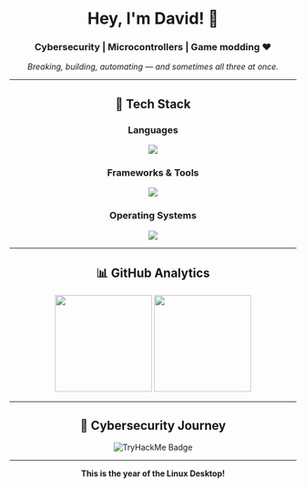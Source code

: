 <div align="center">

# Hey, I'm David! 👋

### Cybersecurity | Microcontrollers | Game modding ❤️
*Breaking, building, automating — and sometimes all three at once.*

---

## 🚀 Tech Stack

### Languages
<p align="center">
  <img src="https://skillicons.dev/icons?i=java,kotlin,python,cs,cpp,rust,js,html,css" />
</p>

### Frameworks & Tools
<p align="center">
  <img src="https://skillicons.dev/icons?i=docker,postgres,arduino,svelte,angular,spring,flutter,bash,neovim" />
</p>

### Operating Systems
<p align="center">
  <img src="https://skillicons.dev/icons?i=windows,arch,debian,nix" />
</p>

---

## 📊 GitHub Analytics

<p align="center">
  <img src="https://github-readme-stats.vercel.app/api?username=H3xaChad&show_icons=true&theme=tokyonight&hide_border=true&bg_color=0d1117&text_color=c9d1d9&title_color=58a6ff&count_private=true" height="170"/>
  <img src="https://github-readme-stats.vercel.app/api/top-langs/?username=H3xaChad&layout=compact&theme=tokyonight&hide_border=true&bg_color=0d1117&text_color=c9d1d9&title_color=58a6ff" height="170"/>
</p>

---

## 🧠 Cybersecurity Journey

<p align="center">
  <img src="https://tryhackme-badges.s3.amazonaws.com/H3xaChad.png" alt="TryHackMe Badge" />
</p>

---

**This is the year of the Linux Desktop!**

</div>
